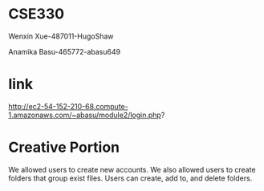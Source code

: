 # CSE330
Wenxin Xue-487011-HugoShaw

Anamika Basu-465772-abasu649

# link
http://ec2-54-152-210-68.compute-1.amazonaws.com/~abasu/module2/login.php?

# Creative Portion
We allowed users to create new accounts. We also allowed users to create folders that group exist files. Users can create, add to, and delete folders. 